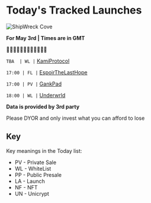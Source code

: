 
# Today's Tracked Launches

![ShipWreck Cove](https://files.catbox.moe/24q2m5.jpg) 

**For May 3rd | Times are in GMT**

🏴‍☠️🏴‍☠️🏴‍☠️🏴‍☠️🏴‍☠️🏴‍☠️

 `TBA  | WL |`  [KamiProtocol](https://discord.gg/3Y2bWmpM)

`17:00 | FL |`  [EspoirTheLastHope](https://t.me/EspoirTheLastHope)

`17:00 | PV |`  [GankPad](https://t.me/gankpad)

`18:00 | WL |`  [Underwrld](http://t.me/UnderwrldBSC)

**Data is provided by 3rd party**

Please DYOR and only invest what you can afford to lose

## Key
Key meanings in the Today list:

- PV - Private Sale
- WL - WhiteList
- PP - Public Presale
- LA - Launch
- NF - NFT
- UN - Unicrypt